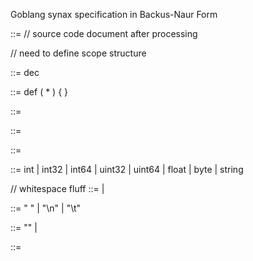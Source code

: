 Goblang synax specification in Backus-Naur Form

<source-unit> ::= // source code document after processing

// need to define scope structure

<variable-declaration> ::= dec <whitespace> <type-specifier> <whitespace> <identifier> <line>

<function-definition> ::= def <whitespace> <identifier> <opt-whitespace> ( <function-parameter>* ) <opt-whitespace> { <body> }

<function-parameter> ::= <type-specifier> <whitespace> <identifier>

<statement> ::=

<expression> ::=

<type-specifier> ::= int
                   | int32
                   | int64
                   | uint32
                   | uint64
                   | float
                   | byte
                   | string


// whitespace fluff
<whitespace> ::= <whitespace-char>
               | <whitespace> <whitespace-char>

<whitespace-char> ::= " "
                    | "\n"
                    | "\t"

<opt-whitespace> ::= ""
                   | <whitespace>

<identifier> ::= 